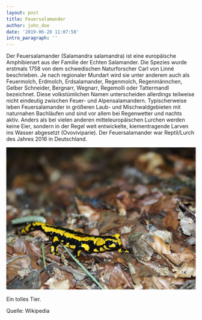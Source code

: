 ```yaml
---
layout: post
title: Feuersalamander
author: john_doe
date: '2019-06-28 11:07:58'
intro_paragraph: ''
---
```

Der Feuersalamander (Salamandra salamandra) ist eine europäische Amphibienart aus der Familie der Echten Salamander. Die Spezies wurde erstmals 1758 von dem schwedischen Naturforscher Carl von Linné beschrieben. Je nach regionaler Mundart wird sie unter anderem auch als Feuermolch, Erdmolch, Erdsalamander, Regenmolch, Regenmännchen, Gelber Schneider, Bergnarr, Wegnarr, Regemolli oder Tattermandl bezeichnet. Diese volkstümlichen Namen unterscheiden allerdings teilweise nicht eindeutig zwischen Feuer- und Alpensalamandern. Typischerweise leben Feuersalamander in größeren Laub- und Mischwaldgebieten mit naturnahen Bachläufen und sind vor allem bei Regenwetter und nachts aktiv. Anders als bei vielen anderen mitteleuropäischen Lurchen werden keine Eier, sondern in der Regel weit entwickelte, kiementragende Larven ins Wasser abgesetzt (Ovoviviparie). Der Feuersalamander war Reptil/Lurch des Jahres 2016 in Deutschland. 

![](/assets/img/uploads/amphibian-animal-close-up-106949.jpg "Salamander")

Ein tolles Tier.



Quelle: Wikipedia
